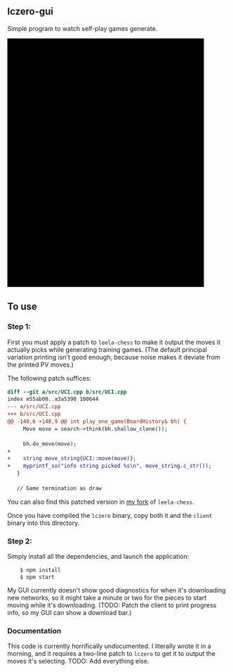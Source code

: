 ## lczero-gui

Simple program to watch self-play games generate.

![lczero-gui demo](/docs/demo1.gif?raw=true "lczero-gui demo")

## To use

### Step 1:

First you must apply a patch to `leela-chess` to make it output the moves it actually picks while generating training games.
(The default principal variation printing isn't good enough, because noise makes it deviate from the printed PV moves.)

The following patch suffices:

```diff
diff --git a/src/UCI.cpp b/src/UCI.cpp
index e55ab00..a3a5390 100644
--- a/src/UCI.cpp
+++ b/src/UCI.cpp
@@ -148,6 +148,9 @@ int play_one_game(BoardHistory& bh) {
     Move move = search->think(bh.shallow_clone());
 
     bh.do_move(move);
+
+    string move_string{UCI::move(move)};
+    myprintf_so("info string picked %s\n", move_string.c_str());
   }
 
   // Game termination as draw
```

You can also find this patched version in [my fork](https://github.com/petersn/leela-chess) of `leela-chess`.

Once you have compiled the `lczero` binary, copy both it and the `client` binary into this directory.

### Step 2:

Simply install all the dependencies, and launch the application:

```
    $ npm install
    $ npm start
```

My GUI currently doesn't show good diagnostics for when it's downloading new networks, so it might take a minute or two for the pieces to start moving while it's downloading.
(TODO: Patch the client to print progress info, so my GUI can show a download bar.)

### Documentation

This code is currently horrifically undocumented.
I literally wrote it in a morning, and it requires a two-line patch to `lczero` to get it to output the moves it's selecting.
TODO: Add everything else.


